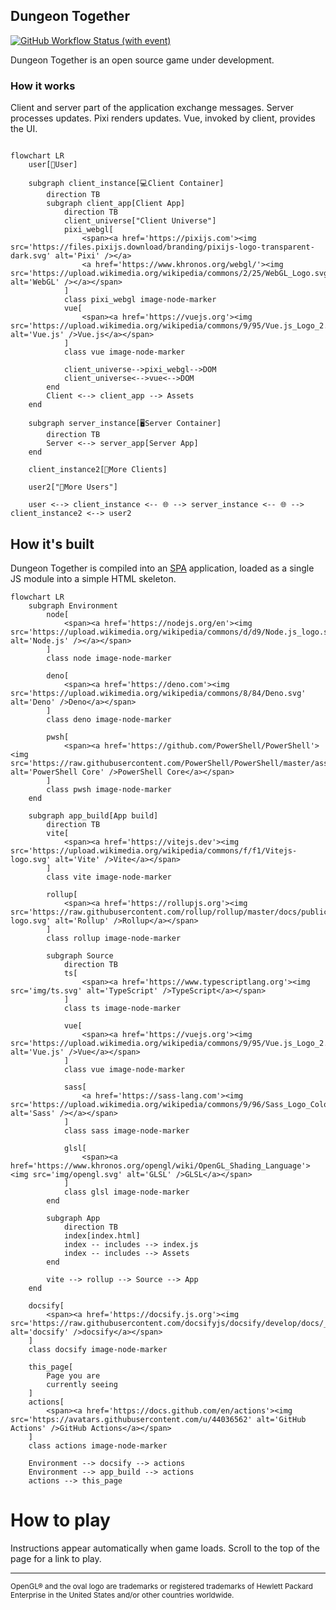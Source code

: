 ## Dungeon Together

[![GitHub Workflow Status (with event)](https://img.shields.io/github/actions/workflow/status/cpuabuse/dungeon-together/.github%2Fworkflows%2Fpages.yml?logo=github)](https://github.com/cpuabuse/dungeon-together/actions/workflows/pages.yml)

Dungeon Together is an open source game under development.

### How it works

Client and server part of the application exchange messages.
Server processes updates.
Pixi renders updates.
Vue, invoked by client, provides the UI.

```mermaid

flowchart LR
	user[👤User]

	subgraph client_instance[💻Client Container]
		direction TB
		subgraph client_app[Client App]
			direction TB
			client_universe["Client Universe"]
			pixi_webgl[
				<span><a href='https://pixijs.com'><img src='https://files.pixijs.download/branding/pixijs-logo-transparent-dark.svg' alt='Pixi' /></a>
				<a href='https://www.khronos.org/webgl/'><img src='https://upload.wikimedia.org/wikipedia/commons/2/25/WebGL_Logo.svg' alt='WebGL' /></a></span>
			]
			class pixi_webgl image-node-marker
			vue[
				<span><a href='https://vuejs.org'><img src='https://upload.wikimedia.org/wikipedia/commons/9/95/Vue.js_Logo_2.svg' alt='Vue.js' />Vue.js</a></span>
			]
			class vue image-node-marker

			client_universe-->pixi_webgl-->DOM
			client_universe<-->vue<-->DOM
		end
		Client <--> client_app --> Assets
	end

	subgraph server_instance[🖥️Server Container]
		direction TB
		Server <--> server_app[Server App]
	end

	client_instance2[📱More Clients]

	user2["👥More Users"]

	user <--> client_instance <-- 🌐 --> server_instance <-- 🌐 --> client_instance2 <--> user2
```

## How it's built

Dungeon Together is compiled into an [SPA](https://en.wikipedia.org/wiki/Single-page_application) application, loaded as a single JS module into a simple HTML skeleton.

```mermaid
flowchart LR
	subgraph Environment
		node[
			<span><a href='https://nodejs.org/en'><img src='https://upload.wikimedia.org/wikipedia/commons/d/d9/Node.js_logo.svg' alt='Node.js' /></a></span>
		]
		class node image-node-marker

		deno[
			<span><a href='https://deno.com'><img src='https://upload.wikimedia.org/wikipedia/commons/8/84/Deno.svg' alt='Deno' />Deno</a></span>
		]
		class deno image-node-marker

		pwsh[
			<span><a href='https://github.com/PowerShell/PowerShell'><img src='https://raw.githubusercontent.com/PowerShell/PowerShell/master/assets/ps_black_64.svg' alt='PowerShell Core' />PowerShell Core</a></span>
		]
		class pwsh image-node-marker
	end

	subgraph app_build[App build]
		direction TB
		vite[
			<span><a href='https://vitejs.dev'><img src='https://upload.wikimedia.org/wikipedia/commons/f/f1/Vitejs-logo.svg' alt='Vite' />Vite</a></span>
		]
		class vite image-node-marker

		rollup[
			<span><a href='https://rollupjs.org'><img src='https://raw.githubusercontent.com/rollup/rollup/master/docs/public/rollup-logo.svg' alt='Rollup' />Rollup</a></span>
		]
		class rollup image-node-marker

		subgraph Source
			direction TB
			ts[
				<span><a href='https://www.typescriptlang.org'><img src='img/ts.svg' alt='TypeScript' />TypeScript</a></span>
			]
			class ts image-node-marker

			vue[
				<span><a href='https://vuejs.org'><img src='https://upload.wikimedia.org/wikipedia/commons/9/95/Vue.js_Logo_2.svg' alt='Vue.js' />Vue</a></span>
			]
			class vue image-node-marker

			sass[
				<a href='https://sass-lang.com'><img src='https://upload.wikimedia.org/wikipedia/commons/9/96/Sass_Logo_Color.svg' alt='Sass' /></a></span>
			]
			class sass image-node-marker

			glsl[
				<span><a href='https://www.khronos.org/opengl/wiki/OpenGL_Shading_Language'><img src='img/opengl.svg' alt='GLSL' />GLSL</a></span>
			]
			class glsl image-node-marker
		end

		subgraph App
			direction TB
			index[index.html]
			index -- includes --> index.js
			index -- includes --> Assets
		end

		vite --> rollup --> Source --> App
	end

	docsify[
		<span><a href='https://docsify.js.org'><img src='https://raw.githubusercontent.com/docsifyjs/docsify/develop/docs/_media/icon.svg' alt='docsify' />docsify</a></span>
	]
	class docsify image-node-marker
	
	this_page[
		Page you are
		currently seeing
	]
	actions[
		<span><a href='https://docs.github.com/en/actions'><img src='https://avatars.githubusercontent.com/u/44036562' alt='GitHub Actions' />GitHub Actions</a></span>
	]
	class actions image-node-marker

	Environment --> docsify --> actions
	Environment --> app_build --> actions
	actions --> this_page
```

# How to play

Instructions appear automatically when game loads.
Scroll to the top of the page for a link to play.

---
<small>
OpenGL® and the oval logo are trademarks or registered trademarks of Hewlett Packard Enterprise in the United States and/or other countries worldwide.</small>

<style>
	/* Style goes into the end to not interfere with page CSS */
	.image-node-marker span:has(a>img) {
		min-width: 4em!important;
		display: block!important;
	}
	.image-node-marker span>a>img {
		margin: auto!important;
		max-width: 4em!important;
	}
</style>
